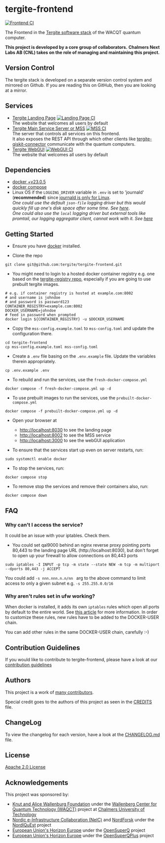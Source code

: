 # tergite-frontend

[![Frontend CI](https://github.com/tergite/tergite-frontend/actions/workflows/frontend-ci.yml/badge.svg)](https://github.com/tergite/tergite-frontend/actions/workflows/frontend-ci.yml)

The Frontend in the [Tergite software stack](https://tergite.github.io/) of the WACQT quantum computer.

**This project is developed by a core group of collaborators.**
**Chalmers Next Labs AB (CNL) takes on the role of managing and maintaining this project.**

## Version Control

The tergite stack is developed on a separate version control system and mirrored on Github.
If you are reading this on GitHub, then you are looking at a mirror.

## Services

- [Tergite Landing Page](./apps/tergite-landing-page/) [![Landing Page CI](https://github.com/tergite/tergite-frontend/actions/workflows/landing-page-ci.yml/badge.svg)](https://github.com/tergite/tergite-frontend/actions/workflows/landing-page-ci.yml)  
  The website that welcomes all users by default
- [Tergite Main Service Server or MSS](./apps/tergite-mss/) [![MSS CI](https://github.com/tergite/tergite-frontend/actions/workflows/mss-ci.yml/badge.svg)](https://github.com/tergite/tergite-frontend/actions/workflows/mss-ci.yml)  
  The server that controls all services on this frontend.  
  It also exposes the REST API through which other clients like [tergite-qiskit-connector](https://github.com/tergite/tergite-qiskit-connector) communicate with the quantum computers.
- [Tergite WebGUI](./apps/tergite-webgui/) [![WebGUI CI](https://github.com/tergite/tergite-frontend/actions/workflows/webgui-ci.yml/badge.svg)](https://github.com/tergite/tergite-frontend/actions/workflows/webgui-ci.yml)  
  The website that welcomes all users by default

## Dependencies

- [docker +v23.0.5](https://www.docker.com/products/docker-desktop/)
- [docker compose](https://docs.docker.com/compose/)
- Linux OS if the `LOGGING_DRIVER` variable in `.env` is set to 'journald' (**recommended**) since [journald is only for Linux](https://forums.docker.com/t/docker-for-windows-logging-failed-to-initialize-logging-driver-journald-is-not-enabled-on-this-host/68690/4).  
  _One could use the default `json-file` logging driver but this would quickly fill up one's disk space after some time. See [here](https://docs.docker.com/config/containers/logging/configure/)_.  
  _One could also use the `local` logging driver but external tools like promtail, our logging aggregator client, cannot work with it. See [here](https://docs.docker.com/config/containers/logging/local/)_

## Getting Started

- Ensure you have [docker](https://docs.docker.com/engine/install/) installed.

- Clone the repo

```shell
git clone git@github.com:tergite/tergite-frontend.git
```

- You might need to login to a hosted docker container registry e.g. one based on the [tergite-registry repo](https://github.com/tergite/tergite-registry), 
  especially if you are going to use prebuilt tergite images.

```shell
# e.g. if container registry is hosted at example.com:8002
# and username is johndoe
# and password is password123
CONTAINER_REGISTRY=example.com:8002
DOCKER_USERNAME=johndoe
# feed in password when prompted
docker login ${CONTAINER_REGISTRY} -u $DOCKER_USERNAME
```

- Copy the `mss-config.example.toml` to `mss-config.toml` and update the configuration there.

```shell
cd tergite-frontend
cp mss-config.example.toml mss-config.toml
```

- Create a `.env` file basing on the `.env.example` file.
  Update the variables therein appropriately.

```shell
cp .env.example .env
```

- To rebuild and run the services, use the `fresh-docker-compose.yml`

```shell
docker compose -f fresh-docker-compose.yml up -d
```

- To use prebuilt images to run the services, use the `prebuilt-docker-compose.yml`

```shell
docker compose -f prebuilt-docker-compose.yml up -d
```

- Open your browser at

  - [http://localhost:8030](http://localhost:8030) to see the landing page
  - [http://localhost:8002](http://localhost:8002) to see the MSS service
  - [http://localhost:3000](http://localhost:3000) to see the webGUI application

- To ensure that the services start up even on server restarts, run:

```shell
sudo systemctl enable docker
```

- To stop the services, run:

```shell
docker compose stop
```

- To remove stop the services and remove their containers also, run:

```shell
docker compose down
```

## FAQ

### Why can't I access the service?

It could be an issue with your iptables. Check them.

- You could set qal9000 behind an nginx reverse proxy pointing ports 80,443 to the landing page URL (http://localhost:8030), but don't forget to open up your firewall to allow connections on 80,443 ports

```shell
sudo iptables -I INPUT -p tcp -m state --state NEW -m tcp -m multiport --dports 80,443 -j ACCEPT
```

You could add `-s nnn.nnn.n.n/nn ` arg to the above command to limit access to only a given subnet e.g. `-s 255.255.0.0/16`

### Why aren't rules set in ufw working?

When docker is installed, it adds its own `iptables` rules which open all ports by default to the entire world. See [this article](https://docs.docker.com/network/packet-filtering-firewalls/) for more information. In order to customize these rules, new rules have to be added to the DOCKER-USER chain.

You can add other rules in the same DOCKER-USER chain, carefully :-)

## Contribution Guidelines

If you would like to contribute to tergite-frontend, please have a look at our [contribution guidelines](./CONTRIBUTING.md)

## Authors

This project is a work of
[many contributors](https://github.com/tergite/tergite-frontend/graphs/contributors).

Special credit goes to the authors of this project as seen in the [CREDITS](./CREDITS.md) file.

## ChangeLog

To view the changelog for each version, have a look at the [CHANGELOG.md](./CHANGELOG.md) file.

## License

[Apache 2.0 License](./LICENSE)

## Acknowledgements

This project was sponsored by:

- [Knut and Alice Wallenburg Foundation](https://kaw.wallenberg.org/en) under the [Wallenberg Center for Quantum Technology (WAQCT)](https://www.chalmers.se/en/centres/wacqt/) project at [Chalmers University of Technology](https://www.chalmers.se)
- [Nordic e-Infrastructure Collaboration (NeIC)](https://neic.no) and [NordForsk](https://www.nordforsk.org/sv) under the [NordIQuEst](https://neic.no/nordiquest/) project
- [European Union's Horizon Europe](https://research-and-innovation.ec.europa.eu/funding/funding-opportunities/funding-programmes-and-open-calls/horizon-europe_en) under the [OpenSuperQ](https://cordis.europa.eu/project/id/820363) project
- [European Union's Horizon Europe](https://research-and-innovation.ec.europa.eu/funding/funding-opportunities/funding-programmes-and-open-calls/horizon-europe_en) under the [OpenSuperQPlus](https://opensuperqplus.eu/) project
